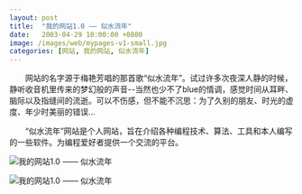 ```yaml
---
layout: post
title:  "我的网站1.0 —— 似水流年"
date:   2003-04-29 10:00:00 +0800
image: /images/web/mypages-v1-small.jpg
categories: [网站, 我的网站, 似水流年]
---
```


　　网站的名字源于梅艳芳唱的那首歌“似水流年”。试过许多次夜深人静的时候，静听收音机里传来的梦幻般的声音--当然也少不了blue的情调，感觉时间从耳畔、脑际以及指缝间的流逝。可以不伤感，但不能不沉思：为了久别的朋友、时光的虚度、年少时美丽的错误...

　　“似水流年”网站是个人网站，旨在介绍各种编程技术、算法、工具和本人编写的一些软件。为编程爱好者提供一个交流的平台。


![我的网站1.0 —— 似水流年]({{site.baseurl}}/images/web/我的网站1-似水流年-0.png)

![我的网站1.0 —— 似水流年]({{site.baseurl}}/images/web/我的网站1-似水流年.png)
